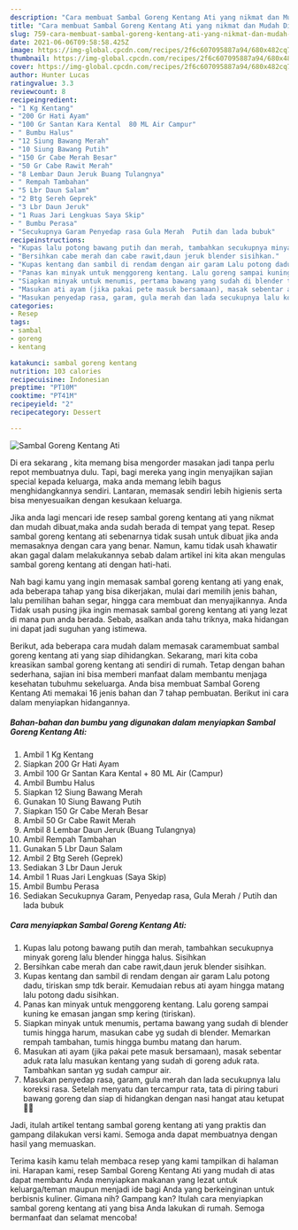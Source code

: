 ```yaml
---
description: "Cara membuat Sambal Goreng Kentang Ati yang nikmat dan Mudah Dibuat"
title: "Cara membuat Sambal Goreng Kentang Ati yang nikmat dan Mudah Dibuat"
slug: 759-cara-membuat-sambal-goreng-kentang-ati-yang-nikmat-dan-mudah-dibuat
date: 2021-06-06T09:58:58.425Z
image: https://img-global.cpcdn.com/recipes/2f6c607095887a94/680x482cq70/sambal-goreng-kentang-ati-foto-resep-utama.jpg
thumbnail: https://img-global.cpcdn.com/recipes/2f6c607095887a94/680x482cq70/sambal-goreng-kentang-ati-foto-resep-utama.jpg
cover: https://img-global.cpcdn.com/recipes/2f6c607095887a94/680x482cq70/sambal-goreng-kentang-ati-foto-resep-utama.jpg
author: Hunter Lucas
ratingvalue: 3.3
reviewcount: 8
recipeingredient:
- "1 Kg Kentang"
- "200 Gr Hati Ayam"
- "100 Gr Santan Kara Kental  80 ML Air Campur"
- " Bumbu Halus"
- "12 Siung Bawang Merah"
- "10 Siung Bawang Putih"
- "150 Gr Cabe Merah Besar"
- "50 Gr Cabe Rawit Merah"
- "8 Lembar Daun Jeruk Buang Tulangnya"
- " Rempah Tambahan"
- "5 Lbr Daun Salam"
- "2 Btg Sereh Geprek"
- "3 Lbr Daun Jeruk"
- "1 Ruas Jari Lengkuas Saya Skip"
- " Bumbu Perasa"
- "Secukupnya Garam Penyedap rasa Gula Merah  Putih dan lada bubuk"
recipeinstructions:
- "Kupas lalu potong bawang putih dan merah, tambahkan secukupnya minyak goreng lalu blender hingga halus. Sisihkan"
- "Bersihkan cabe merah dan cabe rawit,daun jeruk blender sisihkan."
- "Kupas kentang dan sambil di rendam dengan air garam Lalu potong dadu, tiriskan smp tdk berair. Kemudaian rebus ati ayam hingga matang lalu potong dadu sisihkan."
- "Panas kan minyak untuk menggoreng kentang. Lalu goreng sampai kuning ke emasan jangan smp kering (tiriskan)."
- "Siapkan minyak untuk menumis, pertama bawang yang sudah di blender tumis hingga harum, masukan cabe yg sudah di blender. Memarkan rempah tambahan, tumis hingga bumbu matang dan harum."
- "Masukan ati ayam (jika pakai pete masuk bersamaan), masak sebentar aduk rata lalu masukan kentang yang sudah di goreng aduk rata. Tambahkan santan yg sudah campur air."
- "Masukan penyedap rasa, garam, gula merah dan lada secukupnya lalu koreksi rasa. Setelah menyatu dan tercampur rata, tata di piring taburi bawang goreng dan siap di hidangkan dengan nasi hangat atau ketupat 👍🏻"
categories:
- Resep
tags:
- sambal
- goreng
- kentang

katakunci: sambal goreng kentang 
nutrition: 103 calories
recipecuisine: Indonesian
preptime: "PT10M"
cooktime: "PT41M"
recipeyield: "2"
recipecategory: Dessert

---
```



![Sambal Goreng Kentang Ati](https://img-global.cpcdn.com/recipes/2f6c607095887a94/680x482cq70/sambal-goreng-kentang-ati-foto-resep-utama.jpg)

Di era  sekarang , kita memang bisa mengorder masakan jadi tanpa perlu repot membuatnya dulu. Tapi, bagi mereka yang ingin menyajikan sajian special kepada keluarga, maka anda memang lebih bagus menghidangkannya sendiri. Lantaran, memasak sendiri lebih higienis serta bisa menyesuaikan dengan kesukaan keluarga.

Jika anda lagi mencari ide resep sambal goreng kentang ati yang nikmat dan mudah dibuat,maka anda sudah berada di tempat yang tepat. Resep sambal goreng kentang ati  sebenarnya tidak susah untuk dibuat jika anda memasaknya dengan cara yang benar. Namun, kamu tidak usah khawatir akan gagal dalam melakukannya 
sebab dalam artikel ini kita akan mengulas sambal goreng kentang ati dengan hati-hati.  



Nah bagi kamu yang ingin memasak sambal goreng kentang ati yang enak, ada beberapa tahap yang bisa dikerjakan, mulai dari memilih jenis bahan, lalu pemilihan bahan segar, hingga cara membuat dan menyajikannya. Anda Tidak usah pusing jika ingin memasak sambal goreng kentang ati yang lezat di mana pun anda berada. Sebab, asalkan anda  tahu triknya, maka hidangan ini dapat jadi suguhan yang istimewa.

Berikut, ada beberapa cara mudah dalam memasak caramembuat sambal goreng kentang ati yang siap dihidangkan. Sekarang, mari kita coba kreasikan sambal goreng kentang ati sendiri di rumah. Tetap dengan bahan sederhana, sajian ini bisa memberi manfaat dalam membantu menjaga kesehatan tubuhmu sekeluarga. Anda bisa membuat Sambal Goreng Kentang Ati memakai 16 jenis bahan dan 7 tahap pembuatan. Berikut ini cara dalam menyiapkan hidangannya.

<!--inarticleads1-->

##### Bahan-bahan dan bumbu yang digunakan dalam menyiapkan Sambal Goreng Kentang Ati:

1. Ambil 1 Kg Kentang
1. Siapkan 200 Gr Hati Ayam
1. Ambil 100 Gr Santan Kara Kental + 80 ML Air (Campur)
1. Ambil  Bumbu Halus
1. Siapkan 12 Siung Bawang Merah
1. Gunakan 10 Siung Bawang Putih
1. Siapkan 150 Gr Cabe Merah Besar
1. Ambil 50 Gr Cabe Rawit Merah
1. Ambil 8 Lembar Daun Jeruk (Buang Tulangnya)
1. Ambil  Rempah Tambahan
1. Gunakan 5 Lbr Daun Salam
1. Ambil 2 Btg Sereh (Geprek)
1. Sediakan 3 Lbr Daun Jeruk
1. Ambil 1 Ruas Jari Lengkuas (Saya Skip)
1. Ambil  Bumbu Perasa
1. Sediakan Secukupnya Garam, Penyedap rasa, Gula Merah / Putih dan lada bubuk




<!--inarticleads2-->

##### Cara menyiapkan Sambal Goreng Kentang Ati:

1. Kupas lalu potong bawang putih dan merah, tambahkan secukupnya minyak goreng lalu blender hingga halus. Sisihkan
1. Bersihkan cabe merah dan cabe rawit,daun jeruk blender sisihkan.
1. Kupas kentang dan sambil di rendam dengan air garam Lalu potong dadu, tiriskan smp tdk berair. Kemudaian rebus ati ayam hingga matang lalu potong dadu sisihkan.
1. Panas kan minyak untuk menggoreng kentang. Lalu goreng sampai kuning ke emasan jangan smp kering (tiriskan).
1. Siapkan minyak untuk menumis, pertama bawang yang sudah di blender tumis hingga harum, masukan cabe yg sudah di blender. Memarkan rempah tambahan, tumis hingga bumbu matang dan harum.
1. Masukan ati ayam (jika pakai pete masuk bersamaan), masak sebentar aduk rata lalu masukan kentang yang sudah di goreng aduk rata. Tambahkan santan yg sudah campur air.
1. Masukan penyedap rasa, garam, gula merah dan lada secukupnya lalu koreksi rasa. Setelah menyatu dan tercampur rata, tata di piring taburi bawang goreng dan siap di hidangkan dengan nasi hangat atau ketupat 👍🏻




Jadi, itulah artikel tentang  sambal goreng kentang ati  yang praktis dan gampang dilakukan versi kami. Semoga anda dapat membuatnya dengan hasil yang memuaskan. 

Terima kasih kamu telah membaca resep yang kami tampilkan di halaman ini. Harapan kami, resep  Sambal Goreng Kentang Ati yang mudah di atas dapat membantu Anda menyiapkan makanan yang lezat untuk keluarga/teman maupun menjadi ide bagi Anda yang berkeinginan untuk berbisnis kuliner. Gimana nih? Gampang kan? Itulah cara menyiapkan sambal goreng kentang ati yang bisa Anda lakukan di rumah. Semoga bermanfaat dan selamat mencoba!

